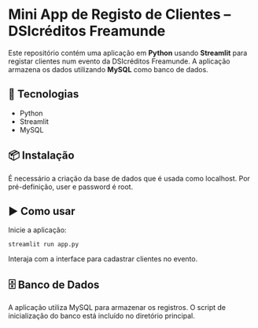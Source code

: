 # Mini App de Registo de Clientes – DSIcréditos Freamunde

Este repositório contém uma aplicação em **Python** usando **Streamlit** para registar clientes num evento da DSIcréditos Freamunde. A aplicação armazena os dados utilizando **MySQL** como banco de dados.

## 🚀 Tecnologias

- Python
- Streamlit
- MySQL

## 📦 Instalação
É necessário a criação da base de dados que é usada como localhost.
Por pré-definição, user e password é root.
## ▶️ Como usar
Inicie a aplicação:
```
streamlit run app.py
```
Interaja com a interface para cadastrar clientes no evento.

## 🗄️ Banco de Dados
A aplicação utiliza MySQL para armazenar os registros. O script de inicialização do banco está incluído no diretório principal.

